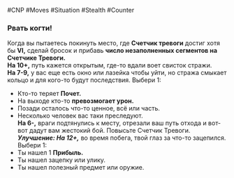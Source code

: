 #CNP #Moves #Situation #Stealth #Counter 

### Рвать когти!
Когда вы пытаетесь покинуть место, где **Счетчик тревоги** достиг хотя бы **VI,**  сделай бросок и прибавь **число незаполненных сегментов на Счетчике  Тревоги.**  
**На 10+,** путь кажется открытым, где-то вдали воет свисток стражи.  
**На 7-9,** у вас еще есть окно или лазейка чтобы уйти, но стража смыкает кольцо и  для кого-то будут последствия. Выбери 1:  
-  Кто-то теряет **Почет.**  
-  На выходе кто-то **превозмогает урон.**  
-  Позади осталось что-то ценное, всё или часть.  
-  Несколько человек вас таки преследуют.  
**На 6-,** враги подтянулись к месту, отрезали ваш путь отхода и вот-вот дадут вам  жестокий бой. Повысьте Счетчик Тревоги.  
***Улучшение: На 12+,*** во время побега, твой глаз за что-то зацепился. Выбери 1:  
- Ты нашел 1 **Прибыль.**  
- Ты нашел зацепку или улику.  
- Ты нашел полезный предмет или оружие. 